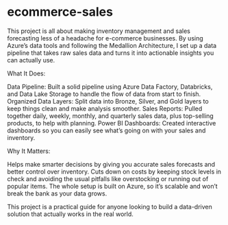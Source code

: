 # ecommerce-sales

This project is all about making inventory management and sales forecasting less of a headache for e-commerce businesses. By using Azure’s data tools and following the Medallion Architecture, I set up a data pipeline that takes raw sales data and turns it into actionable insights you can actually use.

What It Does:

Data Pipeline: Built a solid pipeline using Azure Data Factory, Databricks, and Data Lake Storage to handle the flow of data from start to finish.
Organized Data Layers: Split data into Bronze, Silver, and Gold layers to keep things clean and make analysis smoother.
Sales Reports: Pulled together daily, weekly, monthly, and quarterly sales data, plus top-selling products, to help with planning.
Power BI Dashboards: Created interactive dashboards so you can easily see what’s going on with your sales and inventory.

Why It Matters:

Helps make smarter decisions by giving you accurate sales forecasts and better control over inventory.
Cuts down on costs by keeping stock levels in check and avoiding the usual pitfalls like overstocking or running out of popular items.
The whole setup is built on Azure, so it’s scalable and won’t break the bank as your data grows.

This project is a practical guide for anyone looking to build a data-driven solution that actually works in the real world.
